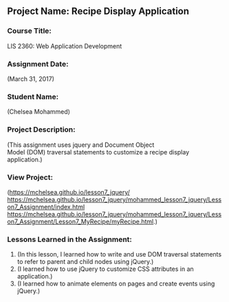 ## Project Name:  Recipe Display Application

### Course Title:
LIS 2360:  Web Application Development

### Assignment Date:  
(March 31, 2017)

### Student Name:  
(Chelsea Mohammed)

### Project Description:
(This assignment uses jquery and Document Object	
Model (DOM) traversal statements to customize a recipe display application.)

### View Project:
(https://mchelsea.github.io/lesson7_jquery/
https://mchelsea.github.io/lesson7_jquery/mohammed_lesson7_jquery/Lesson7_Assignment/index.html
https://mchelsea.github.io/lesson7_jquery/mohammed_lesson7_jquery/Lesson7_Assignment/Lesson7_MyRecipe/myRecipe.html.)

### Lessons Learned in the Assignment:
1. (In this lesson, I learned how to write and use DOM traversal statements to refer to parent and child nodes using jQuery.)
2. (I learned how to use jQuery to customize CSS attributes in an application.)
3. (I learned how to animate elements on pages and create events using jQuery.)

